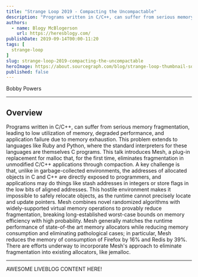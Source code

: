 ```yaml
---
title: "Strange Loop 2019 - Compacting the Uncompactable"
description: "Programs written in C/C++, can suffer from serious memory fragmentation, leading to low utilization of memory, degraded performance, and application failure due to memory exhaustion. This problem extends to languages like Ruby and Python, where the standard interpreters for these languages are themselves C programs. This talk introduces Mesh, a plug-in replacement for malloc that, for the first time, eliminates fragmentation in unmodified C/C++ applications through compaction. A key challenge is that, unlike in garbage-collected environments, the addresses of allocated objects in C and C++ are directly exposed to programmers, and applications may do things like stash addresses in integers or store flags in the low bits of aligned addresses. This hostile environment makes it impossible to safely relocate objects, as the runtime cannot precisely locate and update pointers. Mesh combines novel randomized algorithms with widely-supported virtual memory operations to provably reduce fragmentation, breaking long-established worst-case bounds on memory efficiency with high probability. Mesh generally matches the runtime performance of state-of-the art memory allocators while reducing memory consumption and eliminating pathological cases; in particular, Mesh reduces the memory of consumption of Firefox by 16% and Redis by 39%. There are efforts underway to incorporate Mesh's approach to eliminate fragmentation into existing allocators, like jemalloc."
authors:
  - name: Blogy McBlogerson
    url: https://heresblogy.com/
publishDate: 2019-09-14T00:00-11:20
tags: [
  strange-loop
]
slug: strange-loop-2019-compacting-the-uncompactable
heroImage: https://about.sourcegraph.com/blog/strange-loop-thumbnail-square-v2.jpg
published: false
---
```


<div className="container p-0 liveblog-presenters d-flex w-100 text-center">
  <div className="row m-0 w-100">
      <p className=" mr-12 m-0 w-100">
        <span className="liveblog-presenters__name">Bobby Powers</span>
        <a href="https://twitter.com/lilbobbypowers" target="_blank" title="Twitter"><i className="fa fa-twitter pr-2"></i></a>
        <a href="https://github.com/bpowers" target="_blank" title="GitHub"><i className="fa fa-github pr-2"></i></a>
        <a href="https://bpowers.net" target="_blank" title="Speaker's site"><i className="fa fa-globe pr-2"></i></a>
      </p>
  </div>
</div>

---

## Overview

Programs written in C/C++, can suffer from serious memory fragmentation, leading to low utilization of memory, degraded performance, and application failure due to memory exhaustion. This problem extends to languages like Ruby and Python, where the standard interpreters for these languages are themselves C programs. This talk introduces Mesh, a plug-in replacement for malloc that, for the first time, eliminates fragmentation in unmodified C/C++ applications through compaction. A key challenge is that, unlike in garbage-collected environments, the addresses of allocated objects in C and C++ are directly exposed to programmers, and applications may do things like stash addresses in integers or store flags in the low bits of aligned addresses. This hostile environment makes it impossible to safely relocate objects, as the runtime cannot precisely locate and update pointers. Mesh combines novel randomized algorithms with widely-supported virtual memory operations to provably reduce fragmentation, breaking long-established worst-case bounds on memory efficiency with high probability. Mesh generally matches the runtime performance of state-of-the art memory allocators while reducing memory consumption and eliminating pathological cases; in particular, Mesh reduces the memory of consumption of Firefox by 16% and Redis by 39%. There are efforts underway to incorporate Mesh's approach to eliminate fragmentation into existing allocators, like jemalloc.

---

AWESOME LIVEBLOG CONTENT HERE!
